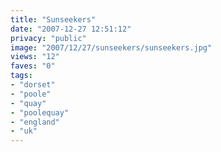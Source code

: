 ```yaml
---
title: "Sunseekers"
date: "2007-12-27 12:51:12"
privacy: "public"
image: "2007/12/27/sunseekers/sunseekers.jpg"
views: "12"
faves: "0"
tags:
- "dorset"
- "poole"
- "quay"
- "poolequay"
- "england"
- "uk"
---
```


